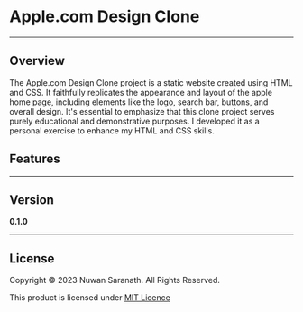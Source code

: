 # Apple.com Design Clone

---
## Overview

The Apple.com Design Clone project is a static website created using HTML and CSS. It faithfully replicates the appearance and layout of the apple home page, including elements like the logo, search bar, buttons, and overall design.
It's essential to emphasize that this clone project serves purely educational and demonstrative purposes. I developed it as a personal exercise to enhance my HTML and CSS skills.


## Features






---
## Version

**0.1.0**

---


## License

Copyright &copy; 2023 Nuwan Saranath. All Rights Reserved.

This product is licensed under [MIT Licence](LICENSE "License Document")
